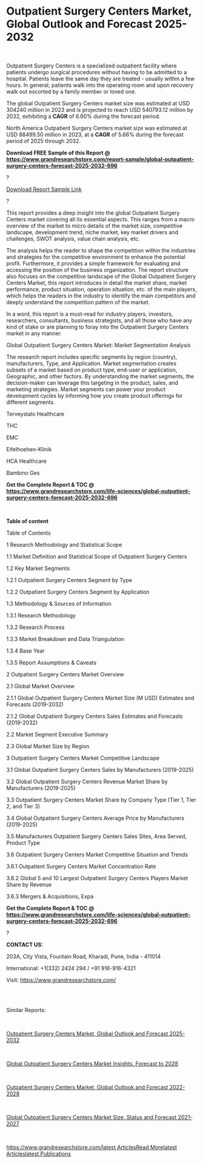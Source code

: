 <h1>Outpatient Surgery Centers Market, Global Outlook and Forecast 2025-2032</h1><br/><p>Outpatient Surgery Centers is a specialized outpatient facility where patients undergo surgical procedures without having to be admitted to a hospital. Patients leave the same day they are treated - usually within a few hours. In general, patients walk into the operating room and upon recovery walk out escorted by a family member or loved one.</p>
 
 
 
 <p>The global Outpatient Surgery Centers market size was estimated at USD 304240 million in 2023 and is projected to reach USD 540793.12 million by 2032, exhibiting a <strong>CAGR</strong> of 6.60% during the forecast period.</p>
 
 
 
 <p>North America Outpatient Surgery Centers market size was estimated at USD 88499.50 million in 2023, at a <strong>CAGR</strong> of 5.66% during the forecast period of 2025 through 2032.</p>
 
 
 
 <div><b>Download FREE Sample of this Report @ <a href="https://www.grandresearchstore.com/report-sample/global-outpatient-surgery-centers-forecast-2025-2032-696">https://www.grandresearchstore.com/report-sample/global-outpatient-surgery-centers-forecast-2025-2032-696</a></b></div>
 
 
 
 <p>? </p>
 
 
 
 <p><a href="https://www.grandresearchstore.com/mr-admin/report-sample/global-outpatient-surgery-centers-forecast-2025-2032-696">Download Report Sample Link</a></p>
 
 
 
 <p>? </p>
 
 
 
 <p>This report provides a deep insight into the global Outpatient Surgery Centers market covering all its essential aspects. This ranges from a macro overview of the market to micro details of the market size, competitive landscape, development trend, niche market, key market drivers and challenges, SWOT analysis, value chain analysis, etc.</p>
 
 
 
 <p>The analysis helps the reader to shape the competition within the industries and strategies for the competitive environment to enhance the potential profit. Furthermore, it provides a simple framework for evaluating and accessing the position of the business organization. The report structure also focuses on the competitive landscape of the Global Outpatient Surgery Centers Market, this report introduces in detail the market share, market performance, product situation, operation situation, etc. of the main players, which helps the readers in the industry to identify the main competitors and deeply understand the competition pattern of the market.</p>
 
 
 
 <p>In a word, this report is a must-read for industry players, investors, researchers, consultants, business strategists, and all those who have any kind of stake or are planning to foray into the Outpatient Surgery Centers market in any manner.</p>
 
 
 
 <p>Global Outpatient Surgery Centers Market: Market Segmentation Analysis</p>
 
 
 
 <p>The research report includes specific segments by region (country), manufacturers, Type, and Application. Market segmentation creates subsets of a market based on product type, end-user or application, Geographic, and other factors. By understanding the market segments, the decision-maker can leverage this targeting in the product, sales, and marketing strategies. Market segments can power your product development cycles by informing how you create product offerings for different segments.</p>
 
 
 
 <p>Terveystalo Healthcare</p>
 
 
 
 <p>THC</p>
 
 
 
 <p>EMC</p>
 
 
 
 <p>Eifelhoehen-Klinik</p>
 
 
 
 <p>HCA Healthcare</p>
 
 
 
 <p>Bambino Ges</p>
 
 
 
 <div><b>Get the Complete Report & TOC @ <a href="https://www.grandresearchstore.com/life-sciences/global-outpatient-surgery-centers-forecast-2025-2032-696">https://www.grandresearchstore.com/life-sciences/global-outpatient-surgery-centers-forecast-2025-2032-696</a></b></div>
 
 
 
 <p><br />
 
 <b>Table of content</b></p>
 
 
 
 <p>Table of Contents<br />
 
 1 Research Methodology and Statistical Scope<br />
 
 1.1 Market Definition and Statistical Scope of Outpatient Surgery Centers<br />
 
 1.2 Key Market Segments<br />
 
 1.2.1 Outpatient Surgery Centers Segment by Type<br />
 
 1.2.2 Outpatient Surgery Centers Segment by Application<br />
 
 1.3 Methodology & Sources of Information<br />
 
 1.3.1 Research Methodology<br />
 
 1.3.2 Research Process<br />
 
 1.3.3 Market Breakdown and Data Triangulation<br />
 
 1.3.4 Base Year<br />
 
 1.3.5 Report Assumptions & Caveats<br />
 
 2 Outpatient Surgery Centers Market Overview<br />
 
 2.1 Global Market Overview<br />
 
 2.1.1 Global Outpatient Surgery Centers Market Size (M USD) Estimates and Forecasts (2019-2032)<br />
 
 2.1.2 Global Outpatient Surgery Centers Sales Estimates and Forecasts (2019-2032)<br />
 
 2.2 Market Segment Executive Summary<br />
 
 2.3 Global Market Size by Region<br />
 
 3 Outpatient Surgery Centers Market Competitive Landscape<br />
 
 3.1 Global Outpatient Surgery Centers Sales by Manufacturers (2019-2025)<br />
 
 3.2 Global Outpatient Surgery Centers Revenue Market Share by Manufacturers (2019-2025)<br />
 
 3.3 Outpatient Surgery Centers Market Share by Company Type (Tier 1, Tier 2, and Tier 3)<br />
 
 3.4 Global Outpatient Surgery Centers Average Price by Manufacturers (2019-2025)<br />
 
 3.5 Manufacturers Outpatient Surgery Centers Sales Sites, Area Served, Product Type<br />
 
 3.6 Outpatient Surgery Centers Market Competitive Situation and Trends<br />
 
 3.6.1 Outpatient Surgery Centers Market Concentration Rate<br />
 
 3.6.2 Global 5 and 10 Largest Outpatient Surgery Centers Players Market Share by Revenue<br />
 
 3.6.3 Mergers & Acquisitions, Expa</p>
 
 
 
 <div><b>Get the Complete Report & TOC @ <a href="https://www.grandresearchstore.com/life-sciences/global-outpatient-surgery-centers-forecast-2025-2032-696">https://www.grandresearchstore.com/life-sciences/global-outpatient-surgery-centers-forecast-2025-2032-696</a></b></div>
 
 
 
 <p>? </p>
 
 
 
 <p><b>CONTACT US:</b><br />
 
 203A, City Vista, Fountain Road, Kharadi, Pune, India - 411014<br />
 
 International: +1(332) 2424 294 / +91 916-916-4321<br />
 
 Visit: <a href="https://www.grandresearchstore.com/">https://www.grandresearchstore.com/</a><br />
 
 <br />
 
 <br />
 
 Similar Reports:<br />
 
 <br />
 
 <a href="https://www.grandresearchstore.com/life-sciences/global-outpatient-surgery-centers-forecast-2025-2032-522">Outpatient Surgery Centers Market, Global Outlook and Forecast 2025-2032</a><br />
 
 <br />
 
 <a href="https://www.grandresearchstore.com/life-sciences/global-outpatient-surgery-centers-2028-467">Global Outpatient Surgery Centers Market Insights, Forecast to 2028</a><br />
 
 <br />
 
 <a href="https://www.grandresearchstore.com/life-sciences/global-outpatient-surgery-centers-forecast-2022-2028-499">Outpatient Surgery Centers Market, Global Outlook and Forecast 2022-2028</a><br />
 
 <br />
 
 <a href="https://www.grandresearchstore.com/life-sciences/global-outpatient-surgery-centers-2021-2027-509">Global Outpatient Surgery Centers Market Size, Status and Forecast 2021-2027</a><br />
 
 <br />
 
 <a href="https://gyeongbokgung.com">https://www.grandresearchstore.com/</a><a href="https://hallyeomaritime.com">latest Articles</a><a href="https://jingwansa.com">Read More</a><a href="https://nguoiviet.jp/">latest Articles</a><a href="https://www.intelmarketresearch.com/">latest Publications</a></p>